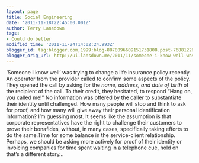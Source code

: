 ```yaml
---
layout: page
title: Social Engineering
date: '2011-11-18T22:45:00.001Z'
author: Terry Lansdown
tags:
- Could do better
modified_time: '2011-11-24T14:02:24.993Z'
blogger_id: tag:blogger.com,1999:blog-8878096609151731808.post-7688122841334014445
blogger_orig_url: http://ui.lansdown.me/2011/11/someone-i-know-well-was-trying-to.html
---
```


&#8216;Someone I know well&#8217; was trying to change a life insurance policy recently. An operator from the provider called to confirm some aspects of the policy. They opened the call by asking for the <em>name, address, and date of birth</em> of the recipient of the call. To their credit, they hesitated, to respond &#8220;Hang on, you called me!&#8221; No information was offered by the caller to substantiate their identity until challenged. How many people will stop and think to ask for proof, and how many will give away their personal identification information? I&#8217;m guessing most. It seems like the assumption is that corporate representatives have the right to challenge their customers to prove their bonafides, without, in many cases, specifically taking efforts to do the same.Time for some balance in the service-client relationship. Perhaps, we should be asking more actively for proof of their identity or invoicing companies for time spent waiting in a telephone cue, hold on that&#8217;s a different story&#8230;